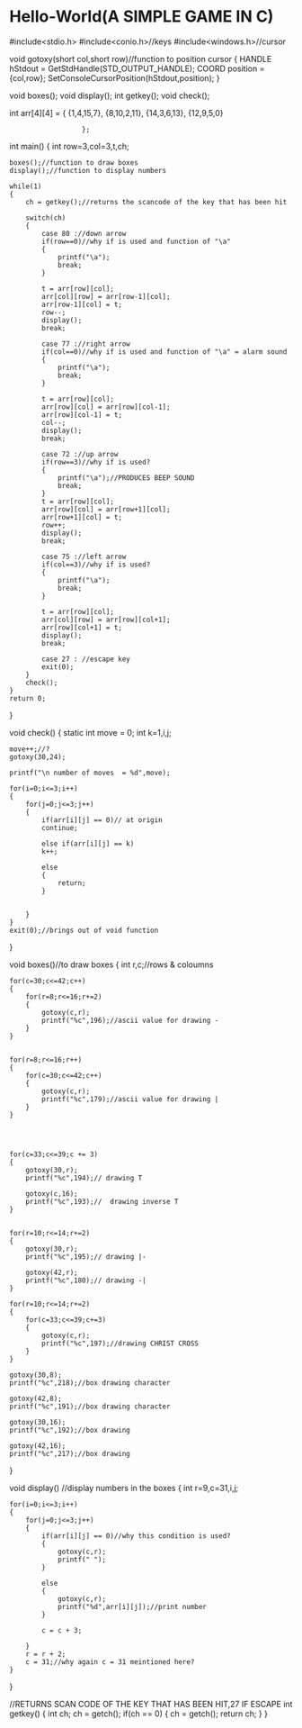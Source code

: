# Hello-World(A SIMPLE GAME IN C)

#include<stdio.h>
#include<conio.h>//keys
#include<windows.h>//cursor

void gotoxy(short col,short row)//function to position cursor
{
    HANDLE hStdout = GetStdHandle(STD_OUTPUT_HANDLE);
    COORD position = {col,row};
    SetConsoleCursorPosition(hStdout,position);
}


void boxes();
void display();
int getkey();
void check();

 int arr[4][4] =   {
                            {1,4,15,7},
                            {8,10,2,11},
                            {14,3,6,13},
                            {12,9,5,0}

                      };

int main()
{
    int row=3,col=3,t,ch;

    boxes();//function to draw boxes
    display();//function to display numbers

    while(1)
    {
        ch = getkey();//returns the scancode of the key that has been hit
        
        switch(ch)
        {
            case 80 ://down arrow
            if(row==0)//why if is used and function of "\a"
            {
                printf("\a");
                break;
            }

            t = arr[row][col];
            arr[col][row] = arr[row-1][col];
            arr[row-1][col] = t;
            row--;
            display();
            break;

            case 77 ://right arrow
            if(col==0)//why if is used and function of "\a" = alarm sound
            {
                printf("\a");
                break;
            }
            
            t = arr[row][col];
            arr[row][col] = arr[row][col-1];
            arr[row][col-1] = t;
            col--;
            display();
            break;

            case 72 ://up arrow
            if(row==3)//why if is used?
            {
                printf("\a");//PRODUCES BEEP SOUND
                break;
            }
            t = arr[row][col];
            arr[row][col] = arr[row+1][col];
            arr[row+1][col] = t;
            row++;
            display();
            break;

            case 75 ://left arrow
            if(col==3)//why if is used?
            {
                printf("\a");
                break;
            }

            t = arr[row][col];
            arr[col][row] = arr[row][col+1];
            arr[row][col+1] = t;
            display();
            break;

            case 27 : //escape key
            exit(0);
        }
        check();
    }
    return 0;
   
}

void check()
{
    static int move = 0;
    int k=1,i,j;

    move++;//?
    gotoxy(30,24);

    printf("\n number of moves  = %d",move);

    for(i=0;i<=3;i++)
    {
        for(j=0;j<=3;j++)
        {
            if(arr[i][j] == 0)// at origin
            continue;
            
            else if(arr[i][j] == k)
            k++;
            
            else
            {
                return;
            }
            
            
        }
    }
    exit(0);//brings out of void function
}


void boxes()//to draw boxes
{
    int r,c;//rows & coloumns

    for(c=30;c<=42;c++)
    {
        for(r=8;r<=16;r+=2)
        {
            gotoxy(c,r);
            printf("%c",196);//ascii value for drawing -
        }
    }


    for(r=8;r<=16;r++)
    {
        for(c=30;c<=42;c++)
        {
            gotoxy(c,r);
            printf("%c",179);//ascii value for drawing |
        }
    }


    

    for(c=33;c<=39;c += 3)
    {
        gotoxy(30,r);
        printf("%c",194);// drawing T

        gotoxy(c,16);
        printf("%c",193);//  drawing inverse T
    }


    for(r=10;r<=14;r+=2)
    {
        gotoxy(30,r);
        printf("%c",195);// drawing |-

        gotoxy(42,r);
        printf("%c",180);// drawing -|
    }

    for(r=10;r<=14;r+=2)
    {
        for(c=33;c<=39;c+=3)
        {
            gotoxy(c,r);
            printf("%c",197);//drawing CHRIST CROSS
        }
    }

    gotoxy(30,8);
    printf("%c",218);//box drawing character

    gotoxy(42,8);
    printf("%c",191);//box drawing character

    gotoxy(30,16);
    printf("%c",192);//box drawing

    gotoxy(42,16);
    printf("%c",217);//box drawing


}

void display() //display numbers in the boxes
{
    int r=9,c=31,i,j;

    for(i=0;i<=3;i++)
    {
        for(j=0;j<=3;j++)
        {
            if(arr[i][j] == 0)//why this condition is used?
            {
                gotoxy(c,r);
                printf(" ");
            }

            else
            {
                gotoxy(c,r);
                printf("%d",arr[i][j]);//print number
            }

            c = c + 3;
            
        }
        r = r + 2;
        c = 31;//why again c = 31 meintioned here?
    }
}

//RETURNS SCAN CODE OF THE KEY THAT HAS BEEN HIT,27 IF ESCAPE
int getkey()
{
    int ch;
    ch = getch();
    if(ch == 0)
    {
        ch = getch();
        return ch;
    }
}
